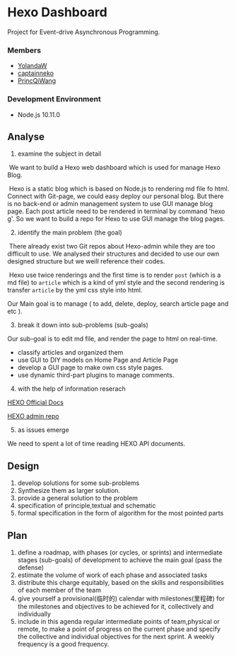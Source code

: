 # Hexo Dashboard
Project for Event-drive Asynchronous Programming.

### Members
 - [YolandaW](https://github.com/YolandaWEI)
 - [captainneko](https://github.com/captainneko)
 - [PrincQiWang](https://github.com/PrinceQiWang)
 
### Development Environment
 - Node.js 10.11.0
 
<!-- more -->

## Analyse

1. examine the subject in detail

​	We want to build a Hexo web dashboard which is used for manage Hexo Blog. 

​	Hexo is a static blog which is based on Node.js to rendering md file fo html. Connect with Git-page, we could easy deploy our personal blog. But there is no back-end or admin management system to use GUI manage blog page. Each post article need to be rendered in terminal by command 'hexo g'. So we want to build a repo for Hexo to use GUI manage the blog pages.

2. identify the main problem (the goal)

​	There already exist two Git repos about Hexo-admin while they are too difficult to use. We analysed their structures and decided to use our own designed structure but we weill reference their codes.

​        Hexo use twice renderings and the first time is to render `post` (which is a md file) to `article` which is a kind of yml style and the second rendering is transfer `article` by the yml css style into html.

Our Main goal is to manage ( to add, delete, deploy, search article page and etc ).

3. break it down into sub-problems (sub-goals)

Our sub-goal is to edit md file, and  render the page to html on real-time.

- classify articles and organized them
- use GUI to DIY models on Home Page and Article Page
- develop a GUI page to make own css style pages.
- use dynamic third-part plugins to manage comments.

4. with the help of information reserach

[HEXO Official Docs](https://hexo.io/api/index.html)

[HEXO admin repo](https://github.com/jaredly/hexo-admin)

5. as issues emerge

We need to spent a lot of time reading HEXO API documents.

## Design

1. develop solutions for some sub-problems
2. Synthesize them as larger solution.
3. provide a general solution to the problem
4. specification of principle,textual and schematic
5. formal specification in the form of algorithm for the most pointed parts

## Plan

1. define a roadmap, with phases (or cycles, or sprints) and intermediate stages (sub-goals) of development to achieve the main goal (pass the defense)                                     
2.  estimate the volume of work of each phase and associated tasks
3. distribute this charge equitably, based on the skills and responsibilities of each member of the team
4. give yourself a provisional(临时的) calendar with milestones(里程碑) for the milestones and objectives to be achieved for it, collectively and individually
5. include in this agenda regular intermediate points of team,physical or remote, to make a point of progress on the current phase and specify the collective and individual objectives for the next sprint. A weekly frequency is a good frequency.




